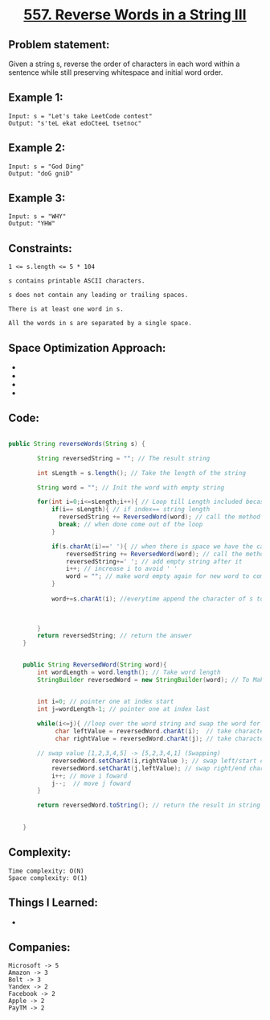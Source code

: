 <h1 align="center"><a href="https://leetcode.com/problems/reverse-words-in-a-string-iii/" target="_blank">557. Reverse Words in a String III</a></h1>

## Problem statement:
Given a string s, reverse the order of characters in each word within a sentence while still preserving whitespace and initial word order.

## Example 1:

```
Input: s = "Let's take LeetCode contest"
Output: "s'teL ekat edoCteeL tsetnoc"
```

## Example 2:

```
Input: s = "God Ding"
Output: "doG gniD"
```


## Example 3:

```
Input: s = "WHY"
Output: "YHW"
```


## Constraints:

```
1 <= s.length <= 5 * 104

s contains printable ASCII characters.

s does not contain any leading or trailing spaces.

There is at least one word in s.

All the words in s are separated by a single space.
```


 

## Space Optimization Approach:

- 
  
- 
  
-
  
- 



## Code: 

```java

public String reverseWords(String s) {

        String reversedString = ""; // The result string 

        int sLength = s.length(); // Take the length of the string 

        String word = ""; // Init the word with empty string

        for(int i=0;i<=sLength;i++){ // Loop till Length included becase "abcd def" if not then def we will not be able to get def in same loop, althought we will have the string def but a new loop has to made 
            if(i== sLength){ // if index== string length 
              reversedString += ReversedWord(word); // call the method  ReversedWord which Reverses the word
              break; // when done come out of the loop
            }

            if(s.charAt(i)==' '){ // when there is space we have the can word 
                reversedString += ReversedWord(word); // call the method  ReversedWord which Reverses the word
                reversedString+=' '; // add empty string after it 
                i++; // increase i to avoid ' '
                word = ""; // make word empty again for new word to come
            }
            
            word+=s.charAt(i); //everytime append the character of s to word expect ' ' empty char
            

           
        }
        return reversedString; // return the answer
    }


    public String ReversedWord(String word){
        int wordLength = word.length(); // Take word length
        StringBuilder reversedWord = new StringBuilder(word); // To Make a word


        int i=0; // pointer one at index start
        int j=wordLength-1; // pointer one at index last
        
        while(i<=j){ //loop over the word string and swap the word for reversal
             char leftValue = reversedWord.charAt(i);  // take character from start / i value
             char rightValue = reversedWord.charAt(j); // take character from end / j value

        // swap value [1,2,3,4,5] -> [5,2,3,4,1] (Swapping)
            reversedWord.setCharAt(i,rightValue ); // swap left/start character with right/end character
            reversedWord.setCharAt(j,leftValue); // swap right/end character with left/start character
            i++; // move i foward
            j--;  // move j foward
        }

        return reversedWord.toString(); // return the result in string form
        

    }

```







## Complexity:

```
Time complexity: O(N)
Space complexity: O(1)
```

## Things I Learned:

- 
  


## Companies:

```
Microsoft -> 5
Amazon -> 3
Bolt -> 3
Yandex -> 2
Facebook -> 2
Apple -> 2
PayTM -> 2
```





